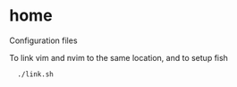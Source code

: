 # home
Configuration files

To link vim and nvim to the same location, and to setup fish
```
  ./link.sh
```
